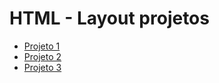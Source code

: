 # HTML - Layout projetos

*	[Projeto 1](projeto-1/index.html)
*	[Projeto 2](projeto-2/index.html)
*	[Projeto 3](projeto-3/index.html)
